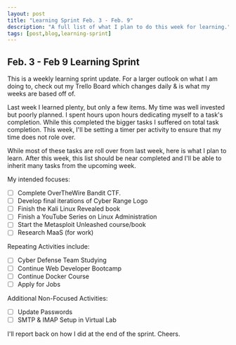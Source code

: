 ```yaml
---
layout: post
title: "Learning Sprint Feb. 3 - Feb. 9"
description: "A full list of what I plan to do this week for learning."
tags: [post,blog,learning-sprint]
---
```


## Feb. 3 - Feb 9 Learning Sprint

This is a weekly learning sprint update. For a larger outlook on what I am doing to, check out my Trello Board which changes daily & is what my weeks are based off of. 

Last week I learned plenty, but only a few items. My time was well invested but poorly planned. I spent hours upon hours dedicating myself to a task's completion. While this completed the bigger tasks I suffered on total task completion. This week, I'll be setting a timer per activity to ensure that my time does not role over.

While most of these tasks are roll over from last week, here is what I plan to learn. After this week, this list should be near completed and I'll be able to inherit many tasks from the upcoming week.

My intended focuses:

- [ ]  Complete OverTheWire Bandit CTF.
- [ ]  Develop final iterations of Cyber Range Logo
- [ ]  Finish the Kali Linux Revealed book
- [ ]  Finish a YouTube Series on Linux Administration
- [ ]  Start the Metasploit Unleashed course/book
- [ ]  Research MaaS (for work)

Repeating Activities include:

- [ ]  Cyber Defense Team Studying
- [ ]  Continue Web Developer Bootcamp
- [ ]  Continue Docker Course
- [ ]  Apply for Jobs

Additional Non-Focused Activities:

- [ ]  Update Passwords
- [ ]  SMTP & IMAP Setup in Virtual Lab

I'll report back on how I did at the end of the sprint. Cheers.